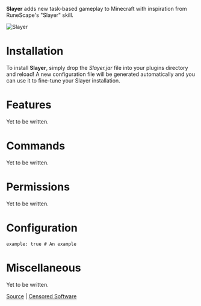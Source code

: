 **Slayer** adds new task-based gameplay to Minecraft with inspiration from RuneScape's "Slayer" skill.

![Slayer](http://alexben.net/projects/bukkit/Slayer/slayer_logo.png)

Installation
============

To install **Slayer**, simply drop the *Slayer.jar* file into your plugins directory and reload! A new configuration file will be generated automatically and you can use it to fine-tune your Slayer installation.


Features
========

Yet to be written.


Commands
========

Yet to be written.


Permissions
===========

Yet to be written.


Configuration
=============

    example: true # An example


Miscellaneous
=============

Yet to be written.


[Source](http://github.com/alexbennett/Minecraft-Slayer/) | [Censored Software](http://www.censoredsoftware.com/)